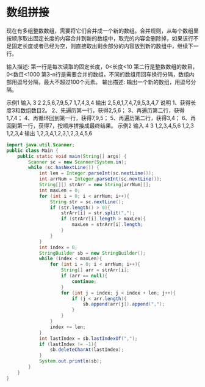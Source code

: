 # 数组拼接

现在有多组整数数组，需要将它们合并成一个新的数组。合并规则，从每个数组里按顺序取出固定长度的内容合并到新的数组中，取完的内容会删除掉，如果该行不足固定长度或者已经为空，则直接取出剩余部分的内容放到新的数组中，继续下一行。

输入描述:
第一行是每次读取的固定长度，0<长度<10
第二行是整数数组的数目，0<数目<1000
第3-n行是需要合并的数组，不同的数组用回车换行分隔，数组内部用逗号分隔，最大不超过100个元素。
输出描述:
输出一个新的数组，用逗号分隔。

示例1
输入
3
2
2,5,6,7,9,5,7
1,7,4,3,4
输出
2,5,6,1,7,4,7,9,5,3,4,7
说明
1、获得长度3和数组数目2。
2、先遍历第一行，获得2,5,6；
3、再遍历第二行，获得1,7,4；
4、再循环回到第一行，获得7,9,5；
5、再遍历第二行，获得3,4；
6、再回到第一行，获得7，按顺序拼接成最终结果。
示例2
输入
4
3
1,2,3,4,5,6
1,2,3
1,2,3,4
输出
1,2,3,4,1,2,3,1,2,3,4,5,6

```java
import java.util.Scanner;
public class Main {
    public static void main(String[] args) {
        Scanner sc = new Scanner(System.in);
        while (sc.hasNextLine()) {
            int len = Integer.parseInt(sc.nextLine());
            int arrNum = Integer.parseInt(sc.nextLine());
            String[][] strArr = new String[arrNum][];
            int maxLen = 0;
            for (int i = 0; i < arrNum; i++){
                String str = sc.nextLine();
                if (str.length() > 0){
                    strArr[i] = str.split(",");
                    if (strArr[i].length > maxLen){
                        maxLen = strArr[i].length;
                    }
                }
            }
            int index = 0;
            StringBuilder sb = new StringBuilder();
            while (index < maxLen){
                for (int i = 0; i < arrNum; i++){
                    String[] arr = strArr[i];
                    if (arr == null){
                        continue;
                    }
                    for (int j = index; j < index + len; j++){
                        if (j < arr.length){
                            sb.append(arr[j]).append(",");
                        }
                    }
                }
                index += len;
            }
            int lastIndex = sb.lastIndexOf(",");
            if (lastIndex != -1){
                sb.deleteCharAt(lastIndex);
            }
            System.out.println(sb);
        }
    }
}
```

